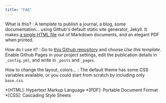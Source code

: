 ```yaml
---
title: "FAQ"
---
```


What is this?
:  A template to publish a journal, a blog, some documentation… using Github's default static site generator, Jekyll. It makes <a href="#" download="index">a single HTML file</a> out of Markdown documents, and an elegant PDF when printed.

How do I use it?
:  Go to [this Github repository](#) and choose *Use this template*. Enable Github Pages in your project settings, edit the publication details in `_config.yml`, and write in `_posts` and `_pages`.

How to change the layout, colors…
:  The default theme has some CSS variables available, or you could start from scratch by including only `base.css`.

*[HTML]: Hypertext Markup Language
*[PDF]: Portable Document Format
*[CSS]: Cascading Style Sheets
